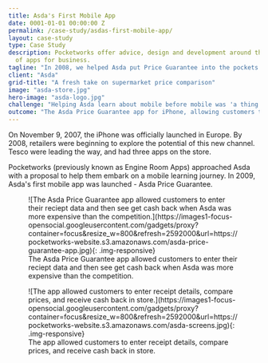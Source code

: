 ```yaml
---
title: Asda's First Mobile App
date: 0001-01-01 00:00:00 Z
permalink: /case-study/asdas-first-mobile-app/
layout: case-study
type: Case Study
description: Pocketworks offer advice, design and development around the implementation
  of apps for business.
tagline: "In 2008, we helped Asda put Price Guarantee into the pockets of customers"
client: "Asda"
grid-title: "A fresh take on supermarket price comparison"
image: "asda-store.jpg"
hero-image: "asda-logo.jpg"
challenge: "Helping Asda learn about mobile before mobile was 'a thing'"
outcome: "The Asda Price Guarantee app for iPhone, allowing customers to enter receipt details, compare prices, and receive cash back in store. It included integrated into MySupermarket data feeds giving customers up-to-the-minute price data."
---
```


On November 9, 2007, the iPhone was officially launched in Europe. By 2008, retailers were beginning to explore the potential of this new channel. Tesco were leading the way, and had three apps on the store.

Pocketworks (previously known as Engine Room Apps) approached Asda with a proposal to help them embark on a mobile learning journey. In 2009, Asda's first mobile app was launched - Asda Price Guarantee.

<figure markdown="1">
![The Asda Price Guarantee app allowed customers to enter their reciept data and then see get cash back when Asda was more expensive than the competition.](https://images1-focus-opensocial.googleusercontent.com/gadgets/proxy?container=focus&resize_w=800&refresh=2592000&url=https://pocketworks-website.s3.amazonaws.com/asda-price-guarantee-app.jpg){: .img-responsive}
<figcaption>
  The Asda Price Guarantee app allowed customers to enter their reciept data and then see get cash back when Asda was more expensive than the competition.
</figcaption>
</figure>

<figure markdown="1">
![The app allowed customers to enter receipt details, compare prices, and receive cash back in store.](https://images1-focus-opensocial.googleusercontent.com/gadgets/proxy?container=focus&resize_w=800&refresh=2592000&url=https://pocketworks-website.s3.amazonaws.com/asda-screens.jpg){: .img-responsive}
<figcaption>
  The app allowed customers to enter receipt details, compare prices, and receive cash back in store.
</figcaption>
</figure>
